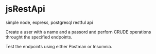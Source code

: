 # jsRestApi
simple node, express, postgresql restful api

Create a user with a name and a passord and perforn CRUDE operations throught the specified endpoints.

Test the endpoints using either Postman or Insomnia.
